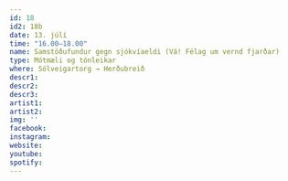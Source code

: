 ```yaml
---
id: 18
id2: 18b
date: 13. júlí
time: "16.00–18.00"
name: Samstöðufundur gegn sjókvíaeldi (Vá! Félag um vernd fjarðar)
type: Mótmæli og tónleikar
where: Sólveigartorg → Herðubreið
descr1: 
descr2: 
descr3: 
artist1:
artist2:
img: ''
facebook: 
instagram: 
website: 
youtube: 
spotify: 
---
```

